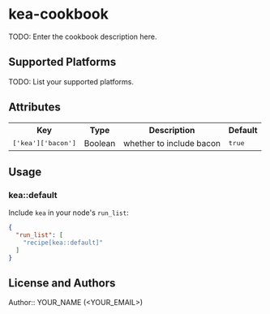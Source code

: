 # kea-cookbook

TODO: Enter the cookbook description here.

## Supported Platforms

TODO: List your supported platforms.

## Attributes

<table>
  <tr>
    <th>Key</th>
    <th>Type</th>
    <th>Description</th>
    <th>Default</th>
  </tr>
  <tr>
    <td><tt>['kea']['bacon']</tt></td>
    <td>Boolean</td>
    <td>whether to include bacon</td>
    <td><tt>true</tt></td>
  </tr>
</table>

## Usage

### kea::default

Include `kea` in your node's `run_list`:

```json
{
  "run_list": [
    "recipe[kea::default]"
  ]
}
```

## License and Authors

Author:: YOUR_NAME (<YOUR_EMAIL>)
